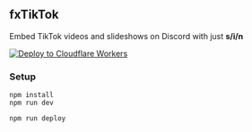 ## fxTikTok
Embed TikTok videos and slideshows on Discord with just **s/i/n**

[![Deploy to Cloudflare Workers](https://deploy.workers.cloudflare.com/button)](https://deploy.workers.cloudflare.com/?url=https://github.com/okdargy/fxtiktok)

### Setup
```
npm install
npm run dev
```
```
npm run deploy
```
